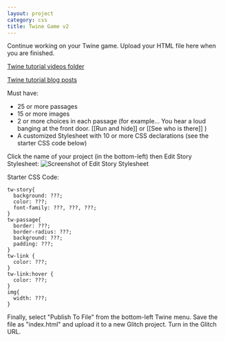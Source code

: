 ```yaml
---
layout: project
category: css
title: Twine Game v2
---
```


Continue working on your Twine game. Upload your HTML file here when you are finished.

[Twine tutorial videos folder](https://drive.google.com/drive/folders/1QrhhzTDg2XA1azNjfLYtH_nnSsQC91os?usp=sharing)

[Twine tutorial blog posts](http://www.ohiofi.com/blog/twine)

Must have:

- 25 or more passages
- 15 or more images
- 2 or more choices in each passage (for example... You hear a loud banging at the front door. [[Run and hide]] or [[See who is there]] )
- A customized Stylesheet with 10 or more CSS declarations (see the starter CSS code below)

Click the name of your project (in the bottom-left) then Edit Story Stylesheet:
![Screenshot of Edit Story Stylesheet](/wd\css\editstorystylesheet.jpg)

Starter CSS Code:
```
tw-story{
  background: ???;
  color: ???;
  font-family: ???, ???, ???;
}
tw-passage{
  border: ???;
  border-radius: ???;
  background: ???;
  padding: ???;
}
tw-link {
  color: ???;
}
tw-link:hover {
  color: ???;
}
img{
  width: ???;
}
```
Finally, select "Publish To File" from the bottom-left Twine menu. Save the file as "index.html" and upload it to a new Glitch project. Turn in the Glitch URL.
